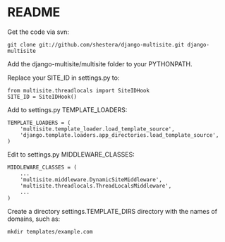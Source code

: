 README
======

Get the code via svn:

    git clone git://github.com/shestera/django-multisite.git django-multisite

Add the django-multisite/multisite folder to your PYTHONPATH.

Replace your SITE_ID in settings.py to:

    from multisite.threadlocals import SiteIDHook
    SITE_ID = SiteIDHook()

Add to settings.py TEMPLATE_LOADERS: 

    TEMPLATE_LOADERS = ( 
        'multisite.template_loader.load_template_source',
        'django.template.loaders.app_directories.load_template_source', 
    ) 

Edit to settings.py MIDDLEWARE_CLASSES:

    MIDDLEWARE_CLASSES = (
        ...
        'multisite.middleware.DynamicSiteMiddleware',
        'multisite.threadlocals.ThreadLocalsMiddleware',
        ...
    )

Create a directory settings.TEMPLATE_DIRS directory with the names of domains, such as:

    mkdir templates/example.com



